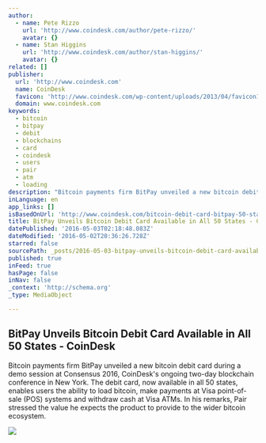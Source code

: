 ```yaml
---
author:
  - name: Pete Rizzo
    url: 'http://www.coindesk.com/author/pete-rizzo/'
    avatar: {}
  - name: Stan Higgins
    url: 'http://www.coindesk.com/author/stan-higgins/'
    avatar: {}
related: []
publisher:
  url: 'http://www.coindesk.com'
  name: CoinDesk
  favicon: 'http://www.coindesk.com/wp-content/uploads/2013/04/favicon1.ico?1fee9b'
  domain: www.coindesk.com
keywords:
  - bitcoin
  - bitpay
  - debit
  - blockchains
  - card
  - coindesk
  - users
  - pair
  - atm
  - loading
description: "Bitcoin payments firm BitPay unveiled a new bitcoin debit card during a demo session at Consensus 2016, CoinDesk's ongoing two-day blockchain conference in New York. The debit card, now available in all 50 states, enables users the ability to load bitcoin, make payments at Visa point-of-sale (POS) systems and withdraw cash at Visa ATMs. In his remarks, Pair stressed the value he expects the product to provide to the wider bitcoin ecosystem."
inLanguage: en
app_links: []
isBasedOnUrl: 'http://www.coindesk.com/bitcoin-debit-card-bitpay-50-states/'
title: BitPay Unveils Bitcoin Debit Card Available in All 50 States - CoinDesk
datePublished: '2016-05-03T02:18:48.083Z'
dateModified: '2016-05-02T20:36:26.728Z'
starred: false
sourcePath: _posts/2016-05-03-bitpay-unveils-bitcoin-debit-card-available-in-all-50-states.md
published: true
inFeed: true
hasPage: false
inNav: false
_context: 'http://schema.org'
_type: MediaObject

---
```

<article style=""><h1>BitPay Unveils Bitcoin Debit Card Available in All 50 States - CoinDesk</h1><p>Bitcoin payments firm BitPay unveiled a new bitcoin debit card during a demo session at Consensus 2016, CoinDesk's ongoing two-day blockchain conference in New York. The debit card, now available in all 50 states, enables users the ability to load bitcoin, make payments at Visa point-of-sale (POS) systems and withdraw cash at Visa ATMs. In his remarks, Pair stressed the value he expects the product to provide to the wider bitcoin ecosystem.</p><img src="http://media.coindesk.com/2016/05/Screen-Shot-2016-05-02-at-4.15.50-PM-e1462220173248.png" /></article>